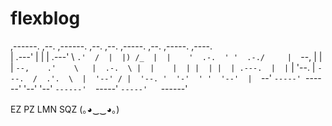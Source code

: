 # flexblog
,------. ,--.    ,------. ,--.   ,--. ,-----.   ,--.     ,-----.   ,----.    
|  .---' |  |    |  .---'  \  `.'  /  |  |) /_  |  |    '  .-.  ' '  .-./    
|  `--,  |  |    |  `--,    .'    \   |  .-.  \ |  |    |  | |  | |  | .---. 
|  |`    |  '--. |  `---.  /  .'.  \  |  '--' / |  '--. '  '-'  ' '  '--'  | 
`--'     `-----' `------' '--'   '--' `------'  `-----'  `-----'   `------'  
                                                                             
                                                                             
EZ PZ LMN SQZ (｡◕‿‿◕｡)
